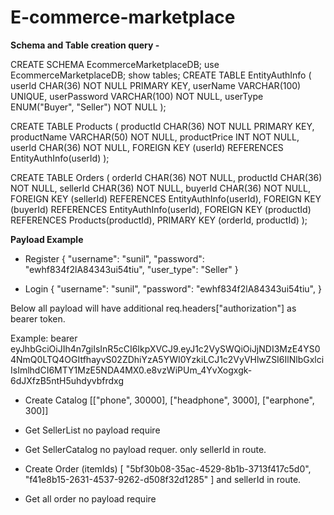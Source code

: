 # E-commerce-marketplace

**Schema and Table creation query -**

CREATE SCHEMA EcommerceMarketplaceDB;
use EcommerceMarketplaceDB;
show tables;
CREATE TABLE EntityAuthInfo (
    userId CHAR(36) NOT NULL PRIMARY KEY,
    userName VARCHAR(100) UNIQUE,
    userPassword VARCHAR(100) NOT NULL,
    userType ENUM("Buyer", "Seller") NOT NULL
);

CREATE TABLE Products (
    productId CHAR(36) NOT NULL PRIMARY KEY,
    productName VARCHAR(50) NOT NULL,
    productPrice INT NOT NULL,
    userId CHAR(36) NOT NULL,
    FOREIGN KEY (userId) REFERENCES EntityAuthInfo(userId)
);

CREATE TABLE Orders (
	orderId CHAR(36) NOT NULL,
    productId CHAR(36) NOT NULL,
    sellerId CHAR(36) NOT NULL,
    buyerId CHAR(36) NOT NULL,
    FOREIGN KEY (sellerId) REFERENCES EntityAuthInfo(userId),
    FOREIGN KEY (buyerId) REFERENCES EntityAuthInfo(userId),
    FOREIGN KEY (productId) REFERENCES Products(productId),
    PRIMARY KEY (orderId, productId)
);

**Payload Example**
- Register
{
    "username": "sunil",
    "password": "ewhf834f2lA84343ui54tiu",
    "user_type": "Seller"
}

- Login
{
    "username": "sunil",
    "password": "ewhf834f2lA84343ui54tiu",
}

Below all payload will have additional req.headers["authorization"] as bearer token.

Example: bearer eyJhbGciOiJIh4n7giIsInR5cCI6IkpXVCJ9.eyJ1c2VySWQiOiJjNDI3MzE4YS04NmQ0LTQ4OGItfhayvS02ZDhiYzA5YWI0YzkiLCJ1c2VyVHlwZSI6IlNlbGxlciIsImlhdCI6MTY1MzE5NDA4MX0.e8vzWiPUm_4YvXogxgk-6dJXfzB5ntH5uhdyvbfrdxg

- Create Catalog
[["phone", 30000], ["headphone", 3000], ["earphone", 300]]

- Get SellerList
no payload require

- Get SellerCatalog
no payload requer. only sellerId in route.

- Create Order (itemIds)
[
    "5bf30b08-35ac-4529-8b1b-3713f417c5d0",
    "f41e8b15-2631-4537-9262-d508f32d1285"
]
and sellerId in route.

- Get all order
no payload require
